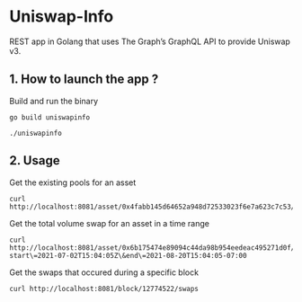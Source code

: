 # Uniswap-Info

REST app in Golang that uses The Graph’s GraphQL API to provide Uniswap v3.

## 1. How to launch the app ?

Build and run the binary

```
go build uniswapinfo

./uniswapinfo
```

## 2. Usage

Get the existing pools for an asset

```
curl http://localhost:8081/asset/0x4fabb145d64652a948d72533023f6e7a623c7c53/pools
```

Get the total volume swap for an asset in a time range
```
curl http://localhost:8081/asset/0x6b175474e89094c44da98b954eedeac495271d0f/volume\?start\=2021-07-02T15:04:05Z\&end\=2021-08-20T15:04:05-07:00
```

Get the swaps that occured during a specific block
```
curl http://localhost:8081/block/12774522/swaps 
```
